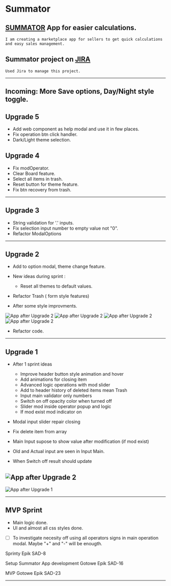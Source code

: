 # Summator

## [SUMMATOR](https://liluter.github.io/Summator/) App for easier calculations.

    I am creating a marketplace app for sellers to get quick calculations and easy sales management.

## Summator project on [JIRA](https://awdziewicz.atlassian.net/wiki/spaces/SD/overview?atlOrigin=eyJpIjoiYmI2ODQxMWQwNzMwNDZiYjllZjhmZDE5NmQzMWQ3NDciLCJwIjoiaiJ9)

    Used Jira to manage this project.

---

## Incoming: More Save options, Day/Night style toggle.

## Upgrade 5

- Add web component as help modal and use it in few places.
- Fix operation btn click handler.
- Dark/Light theme selection.

## Upgrade 4

- Fix modOperator.
- Clear Board feature.
- Select all items in trash.
- Reset button for theme feature.
- Fix btn recovery from trash.

---

## Upgrade 3

- String validation for '.' inputs.
- Fix selection input number to empty value not "0".
- Refactor ModalOptions

---

## Upgrade 2

- Add to option modal, theme change feature.
- New ideas during sprint :

  - Reset all themes to default values.

- Refactor Trash ( form style features)
- After some style improvments.

![App after Upgrade 2](./Images/upgrade2-0.png)
![App after Upgrade 2](./Images/upgrade2-1.png)
![App after Upgrade 2](./Images/upgrade2-2.png)
![App after Upgrade 2](./Images/upgrade2-3.png)

- Refactor code.

---

## Upgrade 1

- After 1 sprint ideas

  - Improve header button style animation and hover
  - Add animations for closing item
  - Advanced logic operations with mod slider
  - Add to header history of deleted items mean Trash
  - Input main validator only numbers
  - Switch on off opacity color when turned off
  - Slider mod inside operator popup and logic
  - If mod exist mod indicator on

- Modal input slider repair closing

- Fix delete item from array

- Main Input supose to show value after modification (if mod exist)

- Old and Actual input are seen in Input Main.

- When Switch off result should update

## ![App after Upgrade 2](./Images/Upgrade2.png)

![App after Upgrade 1](./Images/Upgrade1.png)

---

## MVP Sprint

- Main logic done.
- UI and almost all css styles done.

- [ ] To investigate necesity off using all operators signs in main operation modal. Maybe "+" and "-" will be enougth.

Sprinty
Epik
SAD-8

Setup Summator App development
Gotowe
Epik
SAD-16

MVP
Gotowe
Epik
SAD-23

---
